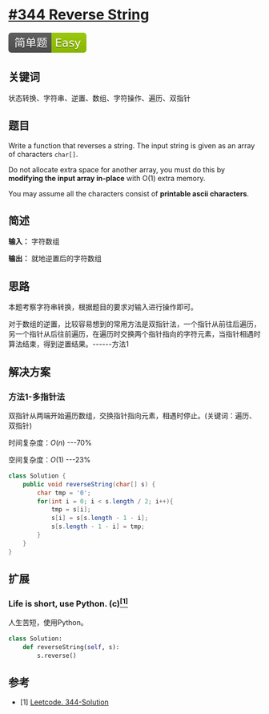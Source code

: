 # [#344 Reverse String](https://leetcode.com/problemset/all/?search=Reverse%20String)

![Easy](/figures/Easy.svg)

## 关键词

状态转换、字符串、逆置、数组、字符操作、遍历、双指针

## 题目

Write a function that reverses a string. The input string is given as an array of characters `char[]`.

Do not allocate extra space for another array, you must do this by **modifying the input array in-place** with O(1) extra memory.

You may assume all the characters consist of **printable ascii characters**.

## 简述

**输入：** 字符数组

**输出：** 就地逆置后的字符数组

## 思路

本题考察字符串转换，根据题目的要求对输入进行操作即可。

对于数组的逆置，比较容易想到的常用方法是双指针法，一个指针从前往后遍历，另一个指针从后往前遍历，在遍历时交换两个指针指向的字符元素，当指针相遇时算法结束，得到逆置结果。------方法1

## 解决方案

### 方法1-多指针法

双指针从两端开始遍历数组，交换指针指向元素，相遇时停止。(关键词：遍历、双指针)

时间复杂度：$O(n)$ ---70%

空间复杂度：$O(1)$ ---23%

``` java
class Solution {
    public void reverseString(char[] s) {
        char tmp = '0';
        for(int i = 0; i < s.length / 2; i++){
            tmp = s[i];
            s[i] = s[s.length - 1 - i];
            s[s.length - 1 - i] = tmp;
        }
    }
}
```

## 扩展

### Life is short, use Python. (c)[$^{[1]}$](#refer-anchor-1)

人生苦短，使用Python。

``` python
class Solution:
    def reverseString(self, s):
        s.reverse()
```

## 参考

<div id="refer-anchor-1"></div>

+ [1] [Leetcode. 344-Solution](https://leetcode.com/problems/reverse-string/solution/)
